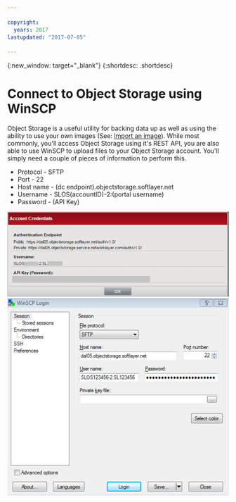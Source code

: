 ```yaml
---

copyright:
  years: 2017
lastupdated: "2017-07-05"

---
```

{:new_window: target="_blank"}
{:shortdesc: .shortdesc}

# Connect to Object Storage using WinSCP

Object Storage is a useful utility for backing data up as well as using the ability to use your own images (See: [Import an image](import-image.html)). While most commonly, you'll access Object Storage using it's REST API, you are also able to use WinSCP to upload files to your Object Storage account. You'll simply need a couple of pieces of information to perform this.

 - Protocol - SFTP
 - Port - 22
 - Host name - (dc endpoint).objectstorage.softlayer.net
 - Username - SLOS(accountID)-2:(portal username)
 - Password - (API Key)
 
 ![User Credentials](/images/Object_storage_credentials.png)
 ![OS WinSCP](/images/OS_WINSCP.png)
 
